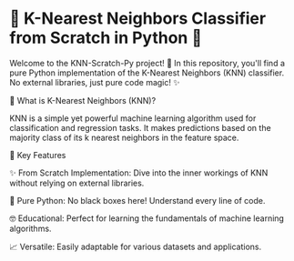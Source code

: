 # 🌟 K-Nearest Neighbors Classifier from Scratch in Python 🌟


Welcome to the KNN-Scratch-Py project! 🚀 In this repository, you'll find a pure Python implementation of the K-Nearest Neighbors (KNN) classifier. No external libraries, just pure code magic! ✨

🤔 What is K-Nearest Neighbors (KNN)?

KNN is a simple yet powerful machine learning algorithm used for classification and regression tasks. It makes predictions based on the majority class of its k nearest neighbors in the feature space.

🚀 Key Features

✨ From Scratch Implementation: Dive into the inner workings of KNN without relying on external libraries.

🐍 Pure Python: No black boxes here! Understand every line of code.

🤓 Educational: Perfect for learning the fundamentals of machine learning algorithms.

📈 Versatile: Easily adaptable for various datasets and applications.
